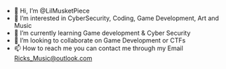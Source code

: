 - 👋 Hi, I’m @LilMusketPiece
- 👀 I’m interested in CyberSecurity, Coding, Game Development, Art and Music
- 🌱 I’m currently learning Game development & Cyber Security
- 💞️ I’m looking to collaborate on Game Development or CTFs
- 📫 How to reach me you can contact me through my Email Ricks_Music@outlook.com

<!---
LilMusketPiece/LilMusketPiece is a ✨ special ✨ repository because its `README.md` (this file) appears on your GitHub profile.
You can click the Preview link to take a look at your changes.
--->
